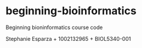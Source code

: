 # beginning-bioinformatics
Beginning bioninformatics course code

Stephanie Esparza + 1002132965 + BIOL5340-001
